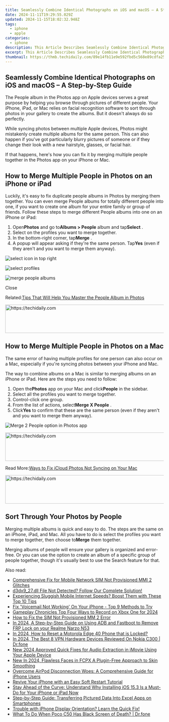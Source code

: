 ```yaml
---
title: Seamlessly Combine Identical Photographs on iOS and macOS – A Step-by-Step Guide
date: 2024-11-11T19:29:55.029Z
updated: 2024-11-15T18:02:32.948Z
tags:
  - iphone
  - apple
categories:
  - iphone
description: This Article Describes Seamlessly Combine Identical Photographs on iOS and macOS – A Step-by-Step Guide
excerpt: This Article Describes Seamlessly Combine Identical Photographs on iOS and macOS – A Step-by-Step Guide
thumbnail: https://thmb.techidaily.com/89e14fb11e9e592fbd5c568e89cdfa2567dfefcd7e2cc4ffd1db69453f4dcbe5.jpg
---
```


## Seamlessly Combine Identical Photographs on iOS and macOS – A Step-by-Step Guide

 The People album in the Photos app on Apple devices serves a great purpose by helping you browse through pictures of different people. Your iPhone, iPad, or Mac relies on facial recognition software to sort through photos in your gallery to create the albums. But it doesn't always do so perfectly.

 While syncing photos between multiple Apple devices, Photos might mistakenly create multiple albums for the same person. This can also happen if you've got particularly blurry pictures of someone or if they change their look with a new hairstyle, glasses, or facial hair.

 If that happens, here's how you can fix it by merging multiple people together in the Photos app on your iPhone or Mac.

## How to Merge Multiple People in Photos on an iPhone or iPad

 Luckily, it's easy to fix duplicate people albums in Photos by merging them together. You can even merge People albums for totally different people into one, if you want to create one album for your entire family or group of friends. Follow these steps to merge different People albums into one on an iPhone or iPad:

1. Open**Photos** and go to**Albums > People** album and tap**Select** .
2. Select on the profiles you want to merge together.
3. In the bottom-right corner, tap**Merge** .
4. A popup will appear asking if they're the same person. Tap**Yes** (even if they aren't and you want to merge them anyway).

![select icon in top right](https://static1.makeuseofimages.com/wordpress/wp-content/uploads/2021/10/select-icon-in-top-right.PNG)

![select profiles](https://static1.makeuseofimages.com/wordpress/wp-content/uploads/2021/10/select-profiles.PNG)

![merge people albums](https://static1.makeuseofimages.com/wordpress/wp-content/uploads/2021/10/merge-people-albums.PNG)

Close

 Related:[Tips That Will Help You Master the People Album in Photos](https://www.makeuseof.com/tips-to-master-people-album-photos-iphone/)

<!-- affiliate ads begin -->
<a href="https://appsumo.8odi.net/c/5597632/2151858/7443" target="_top" id="2151858">
  <img src="//a.impactradius-go.com/display-ad/7443-2151858" border="0" alt="https://techidaily.com" width="600" height="90"/>
</a>
<img height="0" width="0" src="https://appsumo.8odi.net/i/5597632/2151858/7443" style="position:absolute;visibility:hidden;" border="0" />
<!-- affiliate ads end -->

## How to Merge Multiple People in Photos on a Mac

 The same error of having multiple profiles for one person can also occur on a Mac, especially if you're syncing photos between your iPhone and Mac.

 The way to combine albums on a Mac is similar to merging albums on an iPhone or iPad. Here are the steps you need to follow:

1. Open the**Photos** app on your Mac and click**People** in the sidebar.
2. Select all the profiles you want to merge together.
3. Control-click one group.
4. From the list of actions, select**Merge X People** .
5. Click**Yes** to confirm that these are the same person (even if they aren't and you want to merge them anyway).

![Merge 2 People option in Photos app](https://static1.makeuseofimages.com/wordpress/wp-content/uploads/2021/10/Merge-2-People-option-in-Photos-app.jpg)

<!-- affiliate ads begin -->
<a href="https://aligracehair.sjv.io/c/5597632/1896532/19272" target="_top" id="1896532">
  <img src="//a.impactradius-go.com/display-ad/19272-1896532" border="0" alt="https://techidaily.com" width="728" height="90"/>
</a>
<img height="0" width="0" src="https://aligracehair.sjv.io/i/5597632/1896532/19272" style="position:absolute;visibility:hidden;" border="0" />
<!-- affiliate ads end -->

 Read More:[Ways to Fix iCloud Photos Not Syncing on Your Mac](http://www.makeuseof.com/how-to-fix-icloud-photos-not-syncing-mac/)

<!-- affiliate ads begin -->
<a href="https://review-au.sjv.io/c/5597632/2098702/14409" target="_top" id="2098702">
  <img src="//a.impactradius-go.com/display-ad/14409-2098702" border="0" alt="https://techidaily.com" width="728" height="90"/>
</a>
<img height="0" width="0" src="https://review-au.sjv.io/i/5597632/2098702/14409" style="position:absolute;visibility:hidden;" border="0" />
<!-- affiliate ads end -->

## Sort Through Your Photos by People

 Merging multiple albums is quick and easy to do. The steps are the same on an iPhone, iPad, and Mac. All you have to do is select the profiles you want to merge together, then choose to**Merge** them together.

 Merging albums of people will ensure your gallery is organized and error-free. Or you can use the option to create an album of a specific group of people together, though it's usually best to use the Search feature for that.

<ins class="adsbygoogle"
     style="display:block"
     data-ad-format="autorelaxed"
     data-ad-client="ca-pub-7571918770474297"
     data-ad-slot="1223367746"></ins>

<ins class="adsbygoogle"
     style="display:block"
     data-ad-client="ca-pub-7571918770474297"
     data-ad-slot="8358498916"
     data-ad-format="auto"
     data-full-width-responsive="true"></ins>

<span class="atpl-alsoreadstyle">Also read:</span>
<div><ul>
<li><a href="https://fox-that.techidaily.com/comprehensive-fix-for-mobile-network-sim-not-provisioned-mmi-2-glitches/"><u>Comprehensive Fix for Mobile Network SIM Not Provisioned MMI 2 Glitches</u></a></li>
<li><a href="https://technical-tips.techidaily.com/1722872600648-d3dx927dll-file-not-detected-follow-our-complete-solution/"><u>d3dx9_27.dll File Not Detected? Follow Our Complete Solution!</u></a></li>
<li><a href="https://fox-that.techidaily.com/experiencing-sluggish-mobile-internet-speeds-boost-them-with-these-top-10-tips/"><u>Experiencing Sluggish Mobile Internet Speeds? Boost Them with These Top 10 Tips</u></a></li>
<li><a href="https://fox-that.techidaily.com/fix-voicemail-not-working-on-your-iphone-top-9-methods-to-try/"><u>Fix 'Voicemail Not Working' On Your iPhone - Top 9 Methods to Try</u></a></li>
<li><a href="https://screen-activity-recording.techidaily.com/gameplay-chronicles-top-four-ways-to-record-on-xbox-one-for-2024/"><u>Gameplay Chronicles Top Four Ways to Record on Xbox One for 2024</u></a></li>
<li><a href="https://fox-that.techidaily.com/how-to-fix-the-sim-not-provisioned-mm-2-error/"><u>How to Fix the SIM Not Provisioned MM 2 Error</u></a></li>
<li><a href="https://bypass-frp.techidaily.com/in-2024-a-step-by-step-guide-on-using-adb-and-fastboot-to-remove-frp-lock-on-your-realme-narzo-n53-by-drfone-android/"><u>In 2024, A Step-by-Step Guide on Using ADB and Fastboot to Remove FRP Lock on your Realme Narzo N53</u></a></li>
<li><a href="https://android-unlock.techidaily.com/in-2024-how-to-reset-a-motorola-edge-40-phone-that-is-locked-by-drfone-android/"><u>In 2024, How to Reset a Motorola Edge 40 Phone that is Locked?</u></a></li>
<li><a href="https://phone-solutions.techidaily.com/in-2024-the-best-8-vpn-hardware-devices-reviewed-on-nokia-c300-drfone-by-drfone-virtual-android/"><u>In 2024, The Best 8 VPN Hardware Devices Reviewed On Nokia C300 | Dr.fone</u></a></li>
<li><a href="https://audio-editing.techidaily.com/new-2024-approved-quick-fixes-for-audio-extraction-in-imovie-using-your-apple-device/"><u>New 2024 Approved Quick Fixes for Audio Extraction in iMovie Using Your Apple Device</u></a></li>
<li><a href="https://smart-video-editing.techidaily.com/new-in-2024-flawless-faces-in-fcpx-a-plugin-free-approach-to-skin-smoothing/"><u>New In 2024, Flawless Faces in FCPX A Plugin-Free Approach to Skin Smoothing</u></a></li>
<li><a href="https://fox-that.techidaily.com/overcome-airpod-disconnection-woes-a-comprehensive-guide-for-iphone-users/"><u>Overcome AirPod Disconnection Woes: A Comprehensive Guide for iPhone Users</u></a></li>
<li><a href="https://fox-that.techidaily.com/revive-your-iphone-with-an-easy-soft-restart-tutorial/"><u>Revive Your iPhone with an Easy Soft Restart Tutorial</u></a></li>
<li><a href="https://fox-that.techidaily.com/stay-ahead-of-the-curve-understand-why-installing-ios-153-is-a-must-do-for-your-iphone-or-ipad-now/"><u>Stay Ahead of the Curve: Understand Why Installing iOS 15.3 Is a Must-Do for Your iPhone or iPad Now</u></a></li>
<li><a href="https://win-howtos.techidaily.com/step-by-step-guide-transferring-pictured-data-into-excel-apps-on-smartphones/"><u>Step-by-Step Guide: Transferring Pictured Data Into Excel Apps on Smartphones</u></a></li>
<li><a href="https://fox-that.techidaily.com/trouble-with-iphone-display-orientation-learn-the-quick-fix/"><u>Trouble with iPhone Display Orientation? Learn the Quick Fix!</u></a></li>
<li><a href="https://howto.techidaily.com/what-to-do-when-poco-c50-has-black-screen-of-death-drfone-by-drfone-fix-android-problems-fix-android-problems/"><u>What To Do When Poco C50 Has Black Screen of Death? | Dr.fone</u></a></li>
</ul></div>

